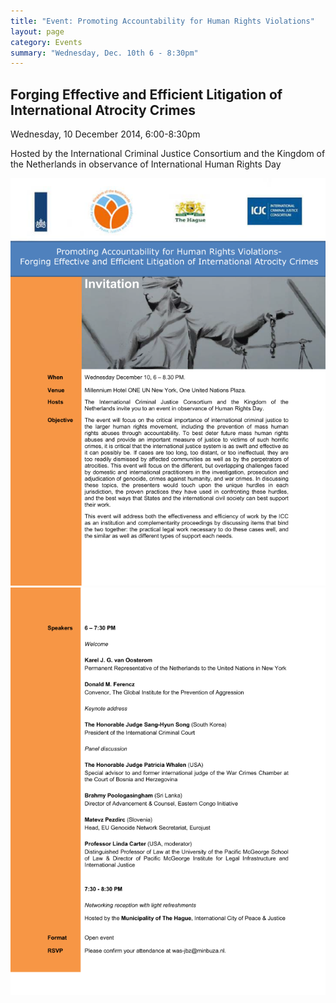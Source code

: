 ```yaml
---
title: "Event: Promoting Accountability for Human Rights Violations"
layout: page
category: Events
summary: "Wednesday, Dec. 10th 6 - 8:30pm"
---
```

## Forging Effective and Efficient Litigation of International Atrocity Crimes

Wednesday, 10 December 2014,  6:00-8:30pm

Hosted by the International Criminal Justice Consortium and the Kingdom of the Netherlands in observance of International Human Rights Day

![](/assets/img/event-2014-12-10-page-1.png)
![](/assets/img/event-2014-12-10-page-2.png)
